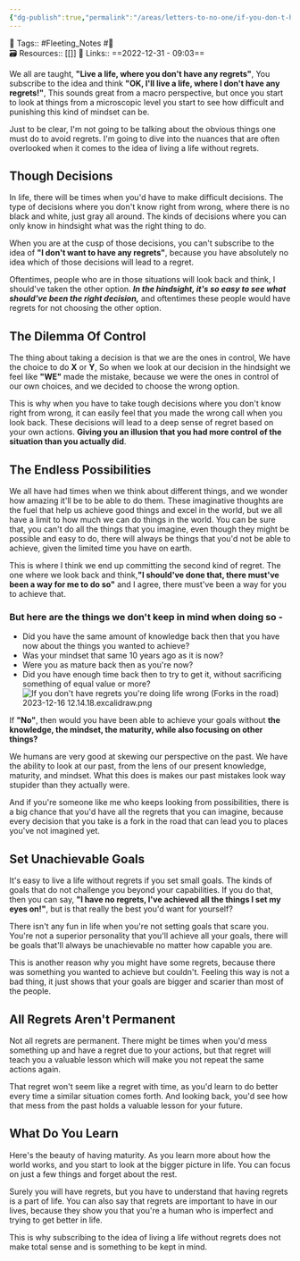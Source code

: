```yaml
---
{"dg-publish":true,"permalink":"/areas/letters-to-no-one/if-you-don-t-have-regrets-you-re-doing-life-wrong/","dgPassFrontmatter":true,"noteIcon":"3","created":"2023-11-14T21:08:39.968+05:30","updated":"2023-12-16T12:21:15.358+05:30"}
---
```


🧶 Tags:: #Fleeting_Notes #🌱  
🗃 Resources:: [[]]
🔗 Links::
==2022-12-31 - 09:03==

We all are taught, **"Live a life, where you don't have any regrets"**, You subscribe to the idea and think **"OK, I'll live a life, where I don't have any regrets!"**, This sounds great from a macro perspective, but once you start to look at things from a microscopic level you start to see how difficult and punishing this kind of mindset can be.

Just to be clear, I'm not going to be talking about the obvious things one must do to avoid regrets. I'm going to dive into the nuances that are often overlooked when it comes to the idea of living a life without regrets.

## Though Decisions
In life, there will be times when you'd have to make difficult decisions. The type of decisions where you don't know right from wrong, where there is no black and white, just gray all around. The kinds of decisions where you can only know in hindsight what was the right thing to do.

When you are at the cusp of those decisions, you can't subscribe to the idea of **"I don't want to have any regrets"**, because you have absolutely no idea which of those decisions will lead to a regret.

Oftentimes, people who are in those situations will look back and think, I should've taken the other option.  __*In the hindsight, it's so easy to see what should've been the right decision,*__ and oftentimes these people would have regrets for not choosing the other option.

## The Dilemma Of Control
The thing about taking a decision is that we are the ones in control, We have the choice to do **X** or **Y**, So when we look at our decision in the hindsight we feel like **"WE"** made the mistake, because we were the ones in control of our own choices, and we decided to choose the wrong option.

This is why when you have to take tough decisions where you don't know right from wrong, it can easily feel that you made the wrong call when you look back. These decisions will lead to a deep sense of regret based on your own actions. **Giving you an illusion that you had more control of the situation than you actually did**.

## The Endless Possibilities
We all have had times when we think about different things, and we wonder how amazing it'll be to be able to do them. These imaginative thoughts are the fuel that help us achieve good things and excel in the world, but we all have a limit to how much we can do things in the world. You can be sure that, you can't do all the things that you imagine, even though they might be possible and easy to do, there will always be things that you'd not be able to achieve, given the limited time you have on earth.

This is where I think we end up committing the second kind of regret. The one where we look back and think,**"I should've done that, there must've been a way for me to do so"** and I agree, there must've been a way for you to achieve that.

### But here are the things we don't keep in mind when doing so -
* Did you have the same amount of knowledge back then that you have now about the things you wanted to achieve?
* Was your mindset that same 10 years ago as it is now?
* Were you as mature back then as you're now?
* Did you have enough time back then to try to get it, without sacrificing something of equal value or more?
![If you don't have regrets you're doing life wrong (Forks in the road) 2023-12-16 12.14.18.excalidraw.png](/img/user/Excalidraw/If%20you%20don't%20have%20regrets%20you're%20doing%20life%20wrong%20(Forks%20in%20the%20road)%202023-12-16%2012.14.18.excalidraw.png)

If **"No"**, then would you have been able to achieve your goals without **the knowledge, the mindset, the maturity, while also focusing on other things?**

We humans are very good at skewing our perspective on the past. We have the ability to look at our past, from the lens of our present knowledge, maturity, and mindset. What this does is makes our past mistakes look way stupider than they actually were.

And if you're someone like me who keeps looking from possibilities, there is a big chance that you'd have all the regrets that you can imagine, because every decision that you take is a fork in the road that can lead you to places you've not imagined yet.

## Set Unachievable Goals
It's easy to live a life without regrets if you set small goals. The kinds of goals that do not challenge you beyond your capabilities. If you do that, then you can say, **"I have no regrets, I've achieved all the things I set my eyes on!"**, but is that really the best you'd want for yourself?

There isn't any fun in life when you're not setting goals that scare you. You're not a superior personality that you'll achieve all your goals, there will be goals that'll always be unachievable no matter how capable you are.

This is another reason why you might have some regrets, because there was something you wanted to achieve but couldn't. Feeling this way is not a bad thing, it just shows that your goals are bigger and scarier than most of the people.

## All Regrets Aren't Permanent
Not all regrets are permanent. There might be times when you'd mess something up and have a regret due to your actions, but that regret will teach you a valuable lesson which will make you not repeat the same actions again.

That regret won't seem like a regret with time, as you'd learn to do better every time a similar situation comes forth. And looking back, you'd see how that mess from the past holds a valuable lesson for your future.

## What Do You Learn
Here's the beauty of having maturity. As you learn more about how the world works, and you start to look at the bigger picture in life. You can focus on just a few things and forget about the rest.

Surely you will have regrets, but you have to understand that having regrets is a part of life. You can also say that regrets are important to have in our lives, because they show you that you're a human who is imperfect and trying to get better in life.

This is why subscribing to the idea of living a life without regrets does not make total sense and is something to be kept in mind.
